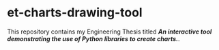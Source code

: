 # et-charts-drawing-tool
This repository contains my Engineering Thesis titled **_An interactive tool demonstrating the use of Python libraries to create charts._**.
